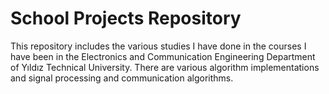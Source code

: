 # School Projects Repository

This repository includes the various studies I have done in the courses I have been in the Electronics and Communication Engineering Department of Yıldız Technical University.
There are various algorithm implementations and signal processing and communication algorithms.
